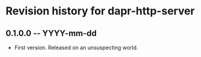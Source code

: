 # Revision history for dapr-http-server

## 0.1.0.0 -- YYYY-mm-dd

* First version. Released on an unsuspecting world.
